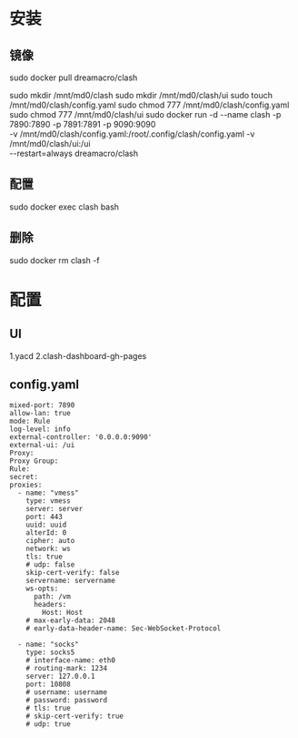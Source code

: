 # 安装

## 镜像
sudo docker pull dreamacro/clash

sudo mkdir /mnt/md0/clash
sudo mkdir /mnt/md0/clash/ui
sudo touch /mnt/md0/clash/config.yaml
sudo chmod 777 /mnt/md0/clash/config.yaml
sudo chmod 777 /mnt/md0/clash/ui
sudo docker run -d --name clash -p 7890:7890 -p 7891:7891 -p 9090:9090 \
    -v /mnt/md0/clash/config.yaml:/root/.config/clash/config.yaml -v /mnt/md0/clash/ui:/ui \
    --restart=always dreamacro/clash

## 配置
sudo docker exec clash bash

## 删除
sudo docker rm clash -f



# 配置
## UI
1.yacd
2.clash-dashboard-gh-pages

## config.yaml
```
mixed-port: 7890
allow-lan: true
mode: Rule
log-level: info
external-controller: '0.0.0.0:9090'
external-ui: /ui
Proxy:
Proxy Group:
Rule:
secret:
proxies:
  - name: "vmess"
    type: vmess
    server: server
    port: 443
    uuid: uuid
    alterId: 0
    cipher: auto
    network: ws
    tls: true
    # udp: false
    skip-cert-verify: false
    servername: servername
    ws-opts:
      path: /vm
      headers:
        Host: Host
    # max-early-data: 2048
    # early-data-header-name: Sec-WebSocket-Protocol

  - name: "socks"
    type: socks5
    # interface-name: eth0
    # routing-mark: 1234
    server: 127.0.0.1
    port: 10808
    # username: username
    # password: password
    # tls: true
    # skip-cert-verify: true
    # udp: true
```

